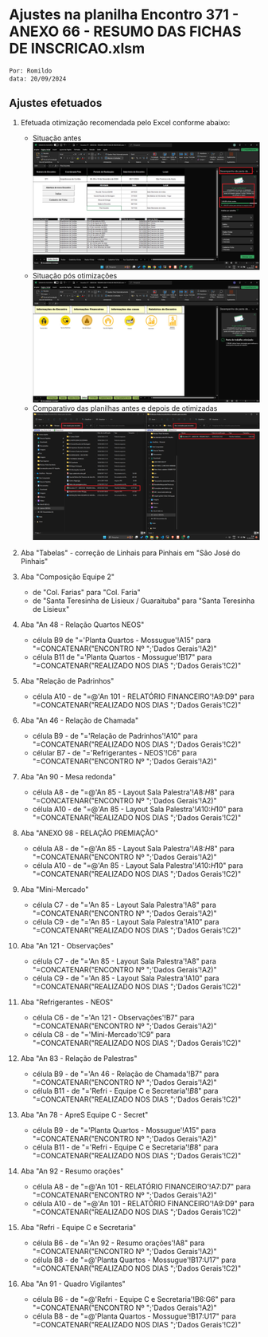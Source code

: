 # Ajustes na planilha Encontro 371 - ANEXO 66 - RESUMO DAS FICHAS DE INSCRICAO.xlsm

```code
Por: Romildo
data: 20/09/2024 
```

## Ajustes efetuados

1. Efetuada otimização recomendada pelo Excel conforme abaixo:
    - Situação antes ![Antes](./imagens/Anexo66-Recomendacoes.png)
    - Situação pós otimizações ![Pós](./imagens/Otimizacao-plan.png)
    - Comparativo das planilhas antes e depois de otimizadas ![Comparativo](./imagens/Anexo66-Comparativo.png)

2. Aba "Tabelas" - correção de Linhais para Pinhais em "São José do Pinhais"

3. Aba "Composição Equipe 2"
    - de "Col. Farias" para "Col. Faria"
    - de "Santa Teresinha de Lisieux / Guaraituba" para "Santa Teresinha de Lisieux"

4. Aba "An 48 - Relação Quartos NEOS"
    - célula B9 de "='Planta Quartos - Mossugue'!A15" para "=CONCATENAR("ENCONTRO Nº ";'Dados Gerais'!A2)"
    - célula B11 de "='Planta Quartos - Mossugue'!B17" para "=CONCATENAR("REALIZADO NOS DIAS ";'Dados Gerais'!C2)"

5. Aba "Relação de Padrinhos"
    - célula A10 - de "=@'An 101 - RELATÓRIO FINANCEIRO'!A9:D9" para "=CONCATENAR("REALIZADO NOS DIAS ";'Dados Gerais'!C2)"

6. Aba "An 46 - Relação de Chamada"
    - célula B9 - de "='Relação de Padrinhos'!A10" para "=CONCATENAR("REALIZADO NOS DIAS ";'Dados Gerais'!C2)"
    - célular B7 - de "='Refrigerantes - NEOS'!C6" para "=CONCATENAR("ENCONTRO Nº ";'Dados Gerais'!A2)"

7. Aba "An 90 - Mesa redonda"
    - célula A8 - de "=@'An 85 - Layout Sala Palestra'!$A$8:$H$8" para "=CONCATENAR("ENCONTRO Nº ";'Dados Gerais'!A2)"
    - célula A10 - de "=@'An 85 - Layout Sala Palestra'!$A$10:$H$10" para "=CONCATENAR("REALIZADO NOS DIAS ";'Dados Gerais'!C2)"

8. Aba "ANEXO 98 - RELAÇÃO PREMIAÇÃO"
    - célula A8 - de "=@'An 85 - Layout Sala Palestra'!$A$8:$H$8" para "=CONCATENAR("ENCONTRO Nº ";'Dados Gerais'!A2)"
    - célula A10 - de "=@'An 85 - Layout Sala Palestra'!$A$10:$H$10" para "=CONCATENAR("REALIZADO NOS DIAS ";'Dados Gerais'!C2)"

9. Aba "Mini-Mercado"
    - célula C7 - de "='An 85 - Layout Sala Palestra'!A8" para "=CONCATENAR("ENCONTRO Nº ";'Dados Gerais'!A2)"
    - célula C9 - de "='An 85 - Layout Sala Palestra'!A10" para "=CONCATENAR("REALIZADO NOS DIAS ";'Dados Gerais'!C2)"

10. Aba "An 121 - Observações"
    - célula C7 - de "='An 85 - Layout Sala Palestra'!A8" para "=CONCATENAR("ENCONTRO Nº ";'Dados Gerais'!A2)"
    - célula C9 - de "='An 85 - Layout Sala Palestra'!A10" para "=CONCATENAR("REALIZADO NOS DIAS ";'Dados Gerais'!C2)"

11. Aba "Refrigerantes - NEOS"
    - célula C6 - de "='An 121 - Observações'!B7" para "=CONCATENAR("ENCONTRO Nº ";'Dados Gerais'!A2)"
    - célula C8 - de "='Mini-Mercado'!C9" para "=CONCATENAR("REALIZADO NOS DIAS ";'Dados Gerais'!C2)"

12. Aba "An 83 - Relação de Palestras"
    - célula B9 - de "='An 46 - Relação de Chamada'!B7" para "=CONCATENAR("ENCONTRO Nº ";'Dados Gerais'!A2)"
    - célula B11 - de "='Refri - Equipe C e Secretaria'!$B$8" para "=CONCATENAR("REALIZADO NOS DIAS ";'Dados Gerais'!C2)"

13. Aba "An 78 - ApreS Equipe C - Secret"
    - célula B9 - de "='Planta Quartos - Mossugue'!A15" para "=CONCATENAR("ENCONTRO Nº ";'Dados Gerais'!A2)"
    - célula B11 - de "='Refri - Equipe C e Secretaria'!$B$8" para "=CONCATENAR("REALIZADO NOS DIAS ";'Dados Gerais'!C2)"

14. Aba "An 92 - Resumo orações"
    - célula A8 - de "=@'An 101 - RELATÓRIO FINANCEIRO'!A7:D7" para "=CONCATENAR("ENCONTRO Nº ";'Dados Gerais'!A2)"
    - célula A10 - de "=@'An 101 - RELATÓRIO FINANCEIRO'!A9:D9" para "=CONCATENAR("REALIZADO NOS DIAS ";'Dados Gerais'!C2)"

15. Aba "Refri - Equipe C e Secretaria"
    - célula B6 - de "='An 92 - Resumo orações'!A8" para "=CONCATENAR("ENCONTRO Nº ";'Dados Gerais'!A2)"
    - célula B8 - de "=@'Planta Quartos - Mossugue'!B17:U17" para "=CONCATENAR("REALIZADO NOS DIAS ";'Dados Gerais'!C2)"

16. Aba "An 91 - Quadro Vigilantes"
    - célula B6 - de "=@'Refri - Equipe C e Secretaria'!B6:G6" para "=CONCATENAR("ENCONTRO Nº ";'Dados Gerais'!A2)"
    - célula B8 - de "=@'Planta Quartos - Mossugue'!B17:U17" para "=CONCATENAR("REALIZADO NOS DIAS ";'Dados Gerais'!C2)"
